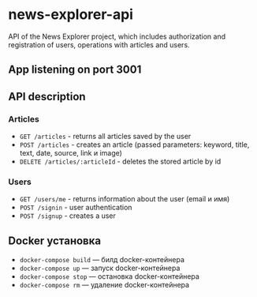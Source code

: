 # news-explorer-api

API of the News Explorer project, which includes authorization and registration of users, operations with articles and users.

## App listening on port 3001

## API description

### Articles
- `GET /articles` - returns all articles saved by the user
- `POST /articles` - creates an article (passed parameters: keyword, title, text, date, source, link и image)
- `DELETE /articles/:articleId` - deletes the stored article by id

### Users
- `GET /users/me` - returns information about the user (email и имя)
- `POST /signin` - user authentication
- `POST /signup` - creates a user

## Docker установка
- `docker-compose build` — билд docker-контейнера
- `docker-compose up` — запуск docker-контейнера
- `docker-compose stop` — остановка docker-контейнера
- `docker-compose rm` — удаление docker-контейнера
